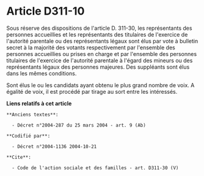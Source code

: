 # Article D311-10

Sous réserve des dispositions de l'article D. 311-30, les représentants des personnes accueillies et les représentants des
titulaires de l'exercice de l'autorité parentale ou des représentants légaux sont élus par vote à bulletin secret à la
majorité des votants respectivement par l'ensemble des personnes accueillies ou prises en charge et par l'ensemble des
personnes titulaires de l'exercice de l'autorité parentale à l'égard des mineurs ou des représentants légaux des personnes
majeures. Des suppléants sont élus dans les mêmes conditions.

Sont élus le ou les candidats ayant obtenu le plus grand nombre de voix. A égalité de voix, il est procédé par tirage au sort
entre les intéressés.

**Liens relatifs à cet article**

	**Anciens textes**:

	  - Décret n°2004-287 du 25 mars 2004 - art. 9 (Ab)

	**Codifié par**:

	  - Décret n°2004-1136 2004-10-21

	**Cite**:

	  - Code de l'action sociale et des familles - art. D311-30 (V)
